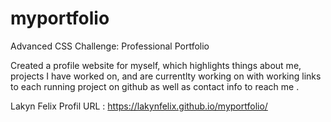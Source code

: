 # myportfolio
 Advanced CSS Challenge: Professional Portfolio

Created a profile website for myself, which highlights things about me, projects I have worked on,
and are currentlty working on with working links to each running project on github as well as contact info to reach me . 

Lakyn Felix Profil URL : https://lakynfelix.github.io/myportfolio/ 



      

